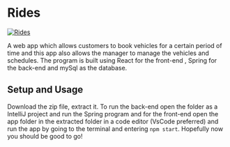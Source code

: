 
# Rides

[![Rides](https://i.ibb.co/2tnpD3q/https-drive-google.jpg)](https://drive.google.com/open?id=1HDDivz-eiq88z3wf6jcz0GspNCaoV3aQ "Rides")


A web app which allows customers to book vehicles for a certain period of time and this app also allows the manager to manage the vehicles and schedules. The program is built using React for the front-end , Spring for the back-end and mySql as the database.


## Setup and Usage

Download the zip file, extract it. To run the back-end open the folder as a IntelliJ project and run the Spring program and for the front-end open the app folder in the extracted folder in a code editor (VsCode preferred) and run the app by going to the terminal and entering `npm start`. Hopefully now you should be good to go! 

